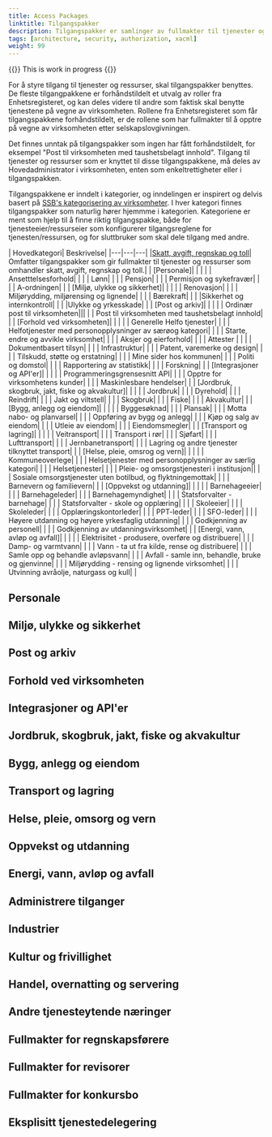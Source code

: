 ```yaml
---
title: Access Packages
linktitle: Tilgangspakker
description: Tilgangspakker er samlinger av fullmakter til tjenester og ressurser innen ulike områder.
tags: [architecture, security, authorization, xacml]
weight: 99
---
```


{{<notice warning>}}
This is work in progress
{{</notice>}}


For å styre tilgang til tjenester og ressurser, skal tilgangspakker benyttes. De fleste tilgangpakkene er forhåndstildelt et utvalg av roller fra Enhetsregisteret, og kan deles videre til andre som faktisk skal benytte tjenestene på vegne av virksomheten. Rollene fra Enhetsregisteret som får tilgangspakkene forhåndstildelt, er de rollene som har fullmakter til å opptre på vegne av virksomheten etter selskapslovgivningen.    

Det finnes unntak på tilgangspakker som ingen har fått forhåndstildelt, for eksempel "Post til virksomheten med taushetsbelagt innhold". Tilgang til tjenester og ressurser som er knyttet til disse tilgangspakkene, må deles av Hovedadministrator i virksomheten, enten som enkeltrettigheter eller i tilgangspakken.

Tilgangspakkene er inndelt i kategorier, og inndelingen er inspirert og delvis basert på <a href="https://www.ssb.no/klass/klassifikasjoner/6">SSB's kategorisering av virksomheter</a>. I hver kategori finnes tilgangspakker som naturlig hører hjemmme i kategorien. 
Kategoriene er ment som hjelp til å finne riktig tilgangspakke, både for tjenesteeier/ressurseier som konfigurerer tilgangsreglene for tjenesten/ressursen, og for sluttbruker som skal dele tilgang med andre.

| Hovedkategori| Beskrivelse|
|---|---|---|
|[Skatt, avgift, regnskap og toll](http://localhost:1313/authorization/what-do-you-get/accessgroups/type-accessgroups/skattavgiftregnskaptoll/#skatt-avgift-regnskap-og-toll)| Omfatter tilgangspakker som gir fullmakter til tjenester og ressurser som omhandler skatt, avgift, regnskap og toll.|
| [Personale]| | |
| | Ansetttelsesforhold| |
| | Lønn| |
| | Pensjon| |
| | Permisjon og sykefravær| |
| | A-ordningen| |
| [Miljø, ulykke og sikkerhet]| | |
| | Renovasjon| |
| | Miljørydding, miljørensing og lignende| |
| | Bærekraft| |
| |Sikkerhet og internkontroll| |
| |Ulykke og yrkesskade| |
| [Post og arkiv]| | |
| | Ordinær post til virksomheten|||
| | Post til virksomheten med taushetsbelagt innhold| |
| [Forhold ved virksomheten]| | |
| | Generelle Helfo tjenester| |
| | Helfotjenester med personopplysninger av særøog kategori| |
| | Starte, endre og avvikle virksomhet| |
| | Aksjer og eierforhold| |
| | Attester | |
| | Dokumentbasert tilsyn| |
| | Infrastruktur| |
| | Patent, varemerke og design| |
| | Tilskudd, støtte og erstatning| |
| | Mine sider hos kommunen| |
| | Politi og domstol| |
| | Rapportering av statistikk| |
| | Forskning| |
| [Integrasjoner og API'er]| | |
| | Programmeringsgrensesnitt API| |
| | Opptre for virksomhetens kunder| |
| | Maskinlesbare hendelser| |
| [Jordbruk, skogbruk, jakt, fiske og akvakultur]| | |
| | Jordbruk| |
| | Dyrehold| |
| | Reindrift| |
| | Jakt og viltstell| |
| | Skogbruk| |
| | Fiske| |
| | Akvakultur| |
| [Bygg, anlegg og eiendom]| | |
| | Byggesøknad| |
| | Plansak| |
| | Motta nabo- og planvarsel| |
| | Oppføring av bygg og anlegg| |
| | Kjøp og salg av eiendom| |
| | Utleie av eiendom| |
| | Eiendomsmegler| |
| [Transport og lagring]| | |
| | Veitransport| |
| | Transport i rør| |
| | Sjøfart| |
| | Lufttransport| |
| | Jernbanetransport| |
| | Lagring og andre tjenester tilknyttet transport| |
| [Helse, pleie, omsrog og vern]| | |
| | Kommuneoverlege| |
| | Helsetjenester med personopplysninger av særlig kategori| |
| | Helsetjenester| |
| | Pleie- og omsorgstjenesteri i institusjon||
| | Sosiale omsorgstjenester uten botilbud, og flyktningemottak| |
| | Barnevern og familievern| |
| [Oppvekst og utdanning]| | |
| | Barnehageeier| |
| | Barnehageleder| |
| | Barnehagemyndighet| |
| | Statsforvalter - barnehage| |
| | Statsforvalter - skole og opplæring| |
| | Skoleeier| |
| | Skoleleder| |
| | Opplæringskontorleder| |
| | PPT-leder| |
| | SFO-leder| |
| | Høyere utdanning og høyere yrkesfaglig utdanning| |
| | Godkjenning av personell| |
| | Godkjenning av utdanningsvirksomhet| |
| [Energi, vann, avløp og avfall]| | |
| | Elektrisitet - produsere, overføre og distribuere| |
| | Damp- og varmtvann| |
| | Vann - ta ut fra kilde, rense og distribuere| |
| | Samle opp og behandle avløpsvann| |
| | Avfall - samle inn, behandle, bruke og gjenvinne| |
| | Miljørydding - rensing og lignende virksomhet| |
| | Utvinning avråolje, naturgass og kull| |


## Personale
## Miljø, ulykke og sikkerhet
## Post og arkiv
## Forhold ved virksomheten
## Integrasjoner og API'er
## Jordbruk, skogbruk, jakt, fiske og akvakultur
## Bygg, anlegg og eiendom
## Transport og lagring
## Helse, pleie, omsorg og vern
## Oppvekst og utdanning
## Energi, vann, avløp og avfall
## Administrere tilganger
## Industrier
## Kultur og frivillighet
## Handel, overnatting og servering
## Andre tjenesteytende næringer
## Fullmakter for regnskapsførere
## Fullmakter for revisorer
## Fullmakter for konkursbo
## Eksplisitt tjenestedelegering

